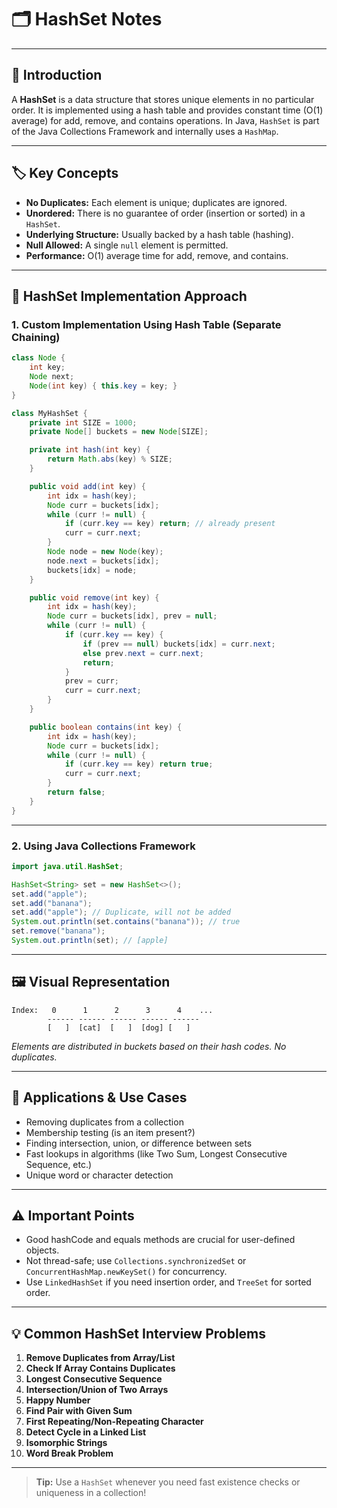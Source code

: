 # 🗂️ HashSet Notes

---

## 📖 Introduction

A **HashSet** is a data structure that stores unique elements in no particular order. It is implemented using a hash table and provides constant time (O(1) average) for add, remove, and contains operations. In Java, `HashSet` is part of the Java Collections Framework and internally uses a `HashMap`.

---

## 🏷️ Key Concepts

- **No Duplicates:** Each element is unique; duplicates are ignored.
- **Unordered:** There is no guarantee of order (insertion or sorted) in a `HashSet`.
- **Underlying Structure:** Usually backed by a hash table (hashing).
- **Null Allowed:** A single `null` element is permitted.
- **Performance:** O(1) average time for add, remove, and contains.

---

## 🧩 HashSet Implementation Approach

### 1. Custom Implementation Using Hash Table (Separate Chaining)

```java
class Node {
    int key;
    Node next;
    Node(int key) { this.key = key; }
}

class MyHashSet {
    private int SIZE = 1000;
    private Node[] buckets = new Node[SIZE];

    private int hash(int key) {
        return Math.abs(key) % SIZE;
    }

    public void add(int key) {
        int idx = hash(key);
        Node curr = buckets[idx];
        while (curr != null) {
            if (curr.key == key) return; // already present
            curr = curr.next;
        }
        Node node = new Node(key);
        node.next = buckets[idx];
        buckets[idx] = node;
    }

    public void remove(int key) {
        int idx = hash(key);
        Node curr = buckets[idx], prev = null;
        while (curr != null) {
            if (curr.key == key) {
                if (prev == null) buckets[idx] = curr.next;
                else prev.next = curr.next;
                return;
            }
            prev = curr;
            curr = curr.next;
        }
    }

    public boolean contains(int key) {
        int idx = hash(key);
        Node curr = buckets[idx];
        while (curr != null) {
            if (curr.key == key) return true;
            curr = curr.next;
        }
        return false;
    }
}
```

---

### 2. Using Java Collections Framework

```java
import java.util.HashSet;

HashSet<String> set = new HashSet<>();
set.add("apple");
set.add("banana");
set.add("apple"); // Duplicate, will not be added
System.out.println(set.contains("banana")); // true
set.remove("banana");
System.out.println(set); // [apple]
```

---

## 🖼️ Visual Representation

```
Index:   0      1      2      3      4    ...
        ------ ------ ------ ------ ------
        [   ]  [cat]  [   ]  [dog] [   ]
```
_Elements are distributed in buckets based on their hash codes. No duplicates._

---

## 🌟 Applications & Use Cases

- Removing duplicates from a collection
- Membership testing (is an item present?)
- Finding intersection, union, or difference between sets
- Fast lookups in algorithms (like Two Sum, Longest Consecutive Sequence, etc.)
- Unique word or character detection

---

## ⚠️ Important Points

- Good hashCode and equals methods are crucial for user-defined objects.
- Not thread-safe; use `Collections.synchronizedSet` or `ConcurrentHashMap.newKeySet()` for concurrency.
- Use `LinkedHashSet` if you need insertion order, and `TreeSet` for sorted order.

---

## 💡 Common HashSet Interview Problems

1. **Remove Duplicates from Array/List**
2. **Check If Array Contains Duplicates**
3. **Longest Consecutive Sequence**
4. **Intersection/Union of Two Arrays**
5. **Happy Number**
6. **Find Pair with Given Sum**
7. **First Repeating/Non-Repeating Character**
8. **Detect Cycle in a Linked List**
9. **Isomorphic Strings**
10. **Word Break Problem**

---

> **Tip:** Use a `HashSet` whenever you need fast existence checks or uniqueness in a collection!
